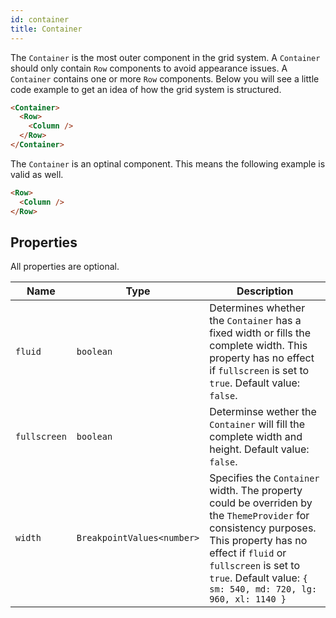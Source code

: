 ```yaml
---
id: container
title: Container
---
```


The `Container` is the most outer component in the grid system. A `Container` should only contain
`Row` components to avoid appearance issues. A `Container` contains one or more `Row` components.
Below you will see a little code example to get an idea of how the grid system is structured.

```html
<Container>
  <Row>
    <Column />
  </Row>
</Container>
```

The `Container` is an optinal component. This means the following example is valid as well.

```html
<Row>
  <Column />
</Row>
```

## Properties

All properties are optional.

| Name         | Type                       | Description                                                                                                                                                                                                                                         |
| ------------ | -------------------------- | --------------------------------------------------------------------------------------------------------------------------------------------------------------------------------------------------------------------------------------------------- |
| `fluid`      | `boolean`                  | Determines whether the `Container` has a fixed width or fills the complete width. This property has no effect if `fullscreen` is set to `true`. Default value: `false`.                                                                             |
| `fullscreen` | `boolean`                  | Determinse wether the `Container` will fill the complete width and height. Default value: `false`.                                                                                                                                                  |
| `width`      | `BreakpointValues<number>` | Specifies the `Container` width. The property could be overriden by the `ThemeProvider` for consistency purposes. This property has no effect if `fluid` or `fullscreen` is set to `true`. Default value: `{ sm: 540, md: 720, lg: 960, xl: 1140 }` |
